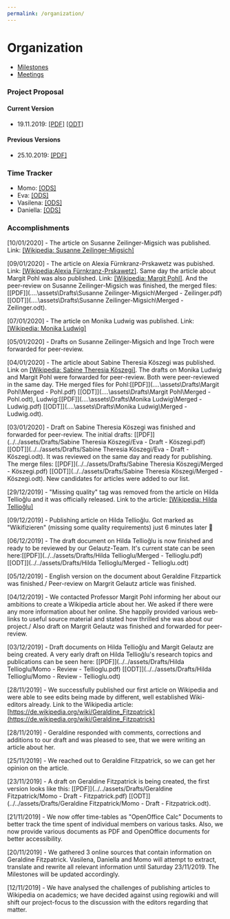 ```yaml
---
permalink: /organization/
---
```


# Organization
- [Milestones](milestones)
- [Meetings](meetings)

### Project Proposal

#### Current Version
- 19.11.2019: [\[PDF\]](../../assets/ProjectProposals/Wiki_project.pdf) [\[ODT\]](../../assets/ProjectProposals/Wiki_project.odt)

#### Previous Versions
- 25.10.2019: [\[PDF\]](../../assets/ProjectProposals/ProjectProposal-v1.pdf)

###  Time Tracker
- Momo: [\[ODS\]](../../assets/TimeTables/TimeTable_Momo.ods)
- Eva: [\[ODS\]](../../assets/TimeTables/TimeTable_Eva.ods)
- Vasilena: [\[ODS\]](../../assets/TimeTables/TimeTable_Vasilena.ods)
- Daniella: [\[ODS\]](../../assets/TimeTables/TimeTable_Daniella.ods)

### Accomplishments
[10/01/2020] - The article on Susanne Zeilinger-Migsich was published. Link:  [\[Wikipedia: Susanne Zeilinger-Migsich\]](https://de.wikipedia.org/wiki/Susanne_Zeilinger-Migsich)

[09/01/2020] - The article on Alexia Fürnkranz-Prskawetz was pubished. Link: [\[Wikipedia:Alexia Fürnkranz-Prskawetz\]](https://de.wikipedia.org/wiki/Alexia_F%C3%BCrnkranz-Prskawetz). Same day the article about Margit Pohl was also published. Link: [\[Wikipedia: Margit Pohl\]](https://de.wikipedia.org/wiki/Margit_Pohl). And the peer-review on Susanne Zeilinger-Migsich was finished, the merged files: [\[PDF\]](..\..\assets\Drafts\Susanne Zeilinger-Migsich\Merged - Zeilinger.pdf) [\[ODT\]](..\..\assets\Drafts\Susanne Zeilinger-Migsich\Merged - Zeilinger.odt).

[07/01/2020] - The article on Monika Ludwig was published. Link:[\[Wikipedia: Monika Ludwig\]](https://de.wikipedia.org/wiki/Monika_Ludwig)

[05/01/2020] - Drafts on Susanne Zeilinger-Migsich and Inge Troch were forwarded for peer-review.

[04/01/2020] - The article about Sabine Theresia Köszegi was published. Link on [\[Wikipedia: Sabine Theresia Köszegi\]](https://de.wikipedia.org/wiki/Sabine_Theresia_K%C3%B6szegi). The drafts on Monika Ludwig and Margit Pohl were forwarded for peer-review. Both were peer-reviewed in the same day. THe merged files for Pohl:[\[PDF\]](..\..\assets\Drafts\Margit Pohl\Merged - Pohl.pdf) [\[ODT\]](..\..\assets\Drafts\Margit Pohl\Merged - Pohl.odt), Ludwig:[\[PDF\]](..\..\assets\Drafts\Monika Ludwig\Merged - Ludwig.pdf) [\[ODT\]](..\..\assets\Drafts\Monika Ludwig\Merged - Ludwig.odt).

[03/01/2020] - Draft on Sabine Theresia Köszegi was finished and forwarded for peer-review. The initial drafts: [\[PDF\]](../../assets/Drafts/Sabine Theresia Köszegi/Eva - Draft - Köszegi.pdf) [\[ODT\]](../../assets/Drafts/Sabine Theresia Köszegi/Eva - Draft - Köszegi.odt). It was reviewed on the same day and ready for publishing. The merge files: [\[PDF\]](../../assets/Drafts/Sabine Theresia Köszegi/Merged - Köszegi.pdf) [\[ODT\]](../../assets/Drafts/Sabine Theresia Köszegi/Merged - Köszegi.odt). New candidates for articles were added to our list.

[29/12/2019] - "Missing quality" tag was removed from the article on Hilda Tellioğlu and it was officially released. Link to the article: [\[Wikipedia: Hilda Tellioğlu\]](https://de.wikipedia.org/wiki/Hilda_Tellio%C4%9Flu)

[09/12/2019] - Publishing article on Hilda Tellioğlu. Got marked as "Wikifizieren" (missing some quality requirements) just 6 minutes later 🥳

[06/12/2019] - The draft document on Hilda Tellioğlu is now finished and ready to be reviewed by our Gelautz-Team. It's current state can be seen here:[\[PDF\]](../../assets/Drafts/Hilda Tellioglu/Merged - Tellioglu.pdf) [\[ODT\]](../../assets/Drafts/Hilda Tellioglu/Merged - Tellioglu.odt)

[05/12/2019] - English version on the document about Geraldine Fitzpartick was finished./ Peer-review on Margrit Gelautz article was finished.

[04/12/2019] - We contacted Professor Margit Pohl informing her about our ambitions to create a Wikipedia article about her. We asked if there were any more information about her online. She happily provided various web-links to useful source material and stated how thrilled she was about our project./ Also draft on Margrit Gelautz was finished and forwarded for peer-review.


[03/12/2019] - Draft documents on Hilda Tellioğlu and Margit Gelautz are being created. A very early draft on Hilda Tellioğlu's research topics and publications can be seen here: [\[PDF\]](../../assets/Drafts/Hilda Tellioglu/Momo - Review - Tellioglu.pdf) [\[ODT\]](../../assets/Drafts/Hilda Tellioglu/Momo - Review - Tellioglu.odt)

[28/11/2019] - We successfully published our first article on Wikipedia and were able to see edits being made by different, well established Wiki-editors already. Link to the Wikipedia article: [https://de.wikipedia.org/wiki/Geraldine_Fitzpatrick](https://de.wikipedia.org/wiki/Geraldine_Fitzpatrick)

[28/11/2019] - Geraldine responded with comments, corrections and additions to our draft and was pleased to see, that we were writing an article about her.

[25/11/2019] - We reached out to Geraldine Fitzpatrick, so we can get her opinion on the article.

[23/11/2019] - A draft on Geraldine Fitzpatrick is being created, the first version looks like this: [\[PDF\]](../../assets/Drafts/Geraldine Fitzpatrick/Momo - Draft - Fitzpatrick.pdf) [\[ODT\]](../../assets/Drafts/Geraldine Fitzpatrick/Momo - Draft - Fitzpatrick.odt).

[21/11/2019] - We now offer time-tables as "OpenOffice Calc" Documents to better track the time spent of individual members on various tasks. Also, we now provide various documents as PDF and OpenOffice documents for better accessibility.

[20/11/2019] - We gathered 3 online sources that contain information on Geraldine Fitzpatrick. Vasilena, Daniella and Momo will attempt to extract, translate and rewrite all relevant information until Saturday 23/11/2019. The Milestones will be updated accordingly.

[12/11/2019] - We have analysed the challenges of publishing articles to Wikipedia on academics; we have decided against using regiowiki and will shift our project-focus to the discussion with the editors regarding that matter.
